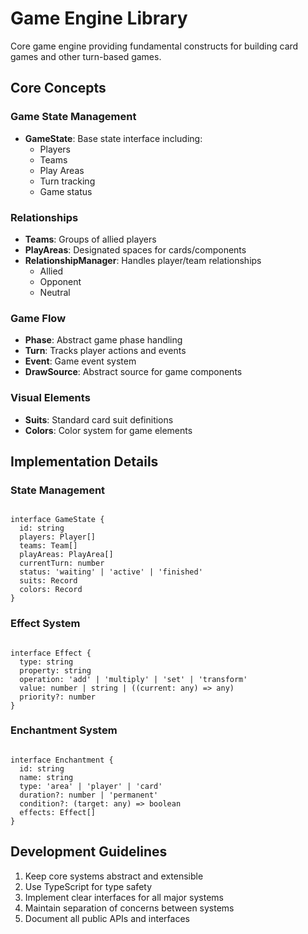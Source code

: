 # Game Engine Library

Core game engine providing fundamental constructs for building card games and other turn-based games.

## Core Concepts

### Game State Management
- **GameState**: Base state interface including:
  - Players
  - Teams
  - Play Areas
  - Turn tracking
  - Game status

### Relationships
- **Teams**: Groups of allied players
- **PlayAreas**: Designated spaces for cards/components
- **RelationshipManager**: Handles player/team relationships
  - Allied
  - Opponent
  - Neutral

### Game Flow
- **Phase**: Abstract game phase handling
- **Turn**: Tracks player actions and events
- **Event**: Game event system
- **DrawSource**: Abstract source for game components

### Visual Elements
- **Suits**: Standard card suit definitions
- **Colors**: Color system for game elements

## Implementation Details

### State Management

<code>
interface GameState {
  id: string
  players: Player[]
  teams: Team[]
  playAreas: PlayArea[]
  currentTurn: number
  status: 'waiting' | 'active' | 'finished'
  suits: Record<string, Suit>
  colors: Record<string, Color>
}
</code>

### Effect System

<code>
interface Effect {
  type: string
  property: string
  operation: 'add' | 'multiply' | 'set' | 'transform'
  value: number | string | ((current: any) => any)
  priority?: number
}
</code>

### Enchantment System

<code>
interface Enchantment {
  id: string
  name: string
  type: 'area' | 'player' | 'card'
  duration?: number | 'permanent'
  condition?: (target: any) => boolean
  effects: Effect[]
}
</code>

## Development Guidelines
1. Keep core systems abstract and extensible
2. Use TypeScript for type safety
3. Implement clear interfaces for all major systems
4. Maintain separation of concerns between systems
5. Document all public APIs and interfaces 